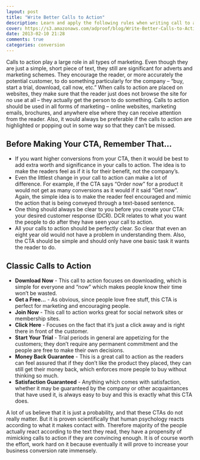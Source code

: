 ```yaml
---
layout: post
title: "Write Better Calls to Action"
description: Learn and apply the following rules when writing call to actions and you'll become an expert in no time.
cover: https://s3.amazonaws.com/adproof/blog/Write-Better-Calls-to-Action.png
date: 2013-02-10 21:28
comments: true
categories: conversion
---
```


Calls to action play a large role in all types of marketing. Even though they are just a simple, short piece of text, they still are significant for adverts and marketing schemes. They encourage the reader, or more accurately the potential customer, to do something particularly for the company – “buy, start a trial, download, call now, etc.” When calls to action are placed on websites, they make sure that the reader just does not browse the site for no use at all – they actually get the person to do something. Calls to action should be used in all forms of marketing – online websites, marketing emails, brochures, and anywhere else where they can receive attention from the reader. Also, it would always be preferable if the calls to action are highlighted or popping out in some way so that they can’t be missed.

<!--more-->

## Before Making Your CTA, Remember That…

  * If you want higher conversions from your CTA, then it would be best to add extra worth and significance in your calls to action. The idea is to make the readers feel as if it is for their benefit, not the company’s.
  * Even the littlest change in your call to action can make a lot of difference. For example, if the CTA says “Order now” for a product it would not get as many conversions as it would if it said “Get now”. Again, the simple idea is to make the reader feel encouraged and mimic the action that is being conveyed through a text-based sentence.
  * One thing should always be clear to you before you create your CTA: your desired customer response (DCR). DCR relates to what you want the people to do after they have seen your call to action.
  * All your calls to action should be perfectly clear. So clear that even an eight year old would not have a problem in understanding them. Also, the CTA should be simple and should only have one basic task it wants the reader to do.
  
## Classic Calls to Action
  
  * **Download Now** - This call to action focuses on downloading, which is simple for everyone and “now” which makes people know their time won’t be wasted.
  * **Get a Free…** - As obvious, since people love free stuff, this CTA is perfect for marketing and encouraging people.
  * **Join Now** - This call to action works great for social network sites or membership sites.
  * **Click Here** - Focuses on the fact that it’s just a click away and is right there in front of the customer.
  * **Start Your Trial** - Trial periods in general are appetizing for the customers; they don’t require any permanent commitment and the people are free to make their own decisions.
  * **Money Back Guarantee** - This is a great call to action as the readers can feel assured that if they don’t like the product they placed, they can still get their money back, which enforces more people to buy without thinking so much.
  * **Satisfaction Guaranteed** - Anything which comes with satisfaction, whether it may be guaranteed by the company or other acquaintances that have used it, is always easy to buy and this is exactly what this CTA does.

A lot of us believe that it is just a probability, and that these CTAs do not really matter. But it is proven scientifically that human psychology reacts according to what it makes contact with. Therefore majority of the people actually react according to the text they read, they have a propensity of mimicking calls to action if they are convincing enough. It is of course worth the effort, work hard on it because eventually it will prove to increase your business conversion rate immensely.